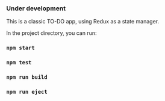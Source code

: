 ### Under development


This is a classic TO-DO app, using Redux as a state manager. 

In the project directory, you can run:

### `npm start`

### `npm test`

### `npm run build`

### `npm run eject`
